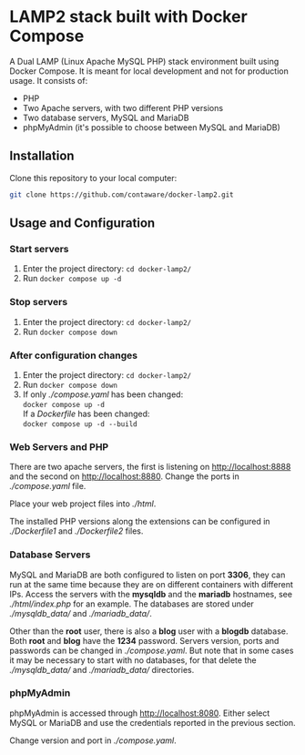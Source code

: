 # LAMP2 stack built with Docker Compose

A Dual LAMP (Linux Apache MySQL PHP) stack environment built using Docker Compose. It is meant for local development and not for production usage. It consists of:

- PHP
- Two Apache servers, with two different PHP versions
- Two database servers, MySQL and MariaDB
- phpMyAdmin (it's possible to choose between MySQL and MariaDB)


## Installation

Clone this repository to your local computer:

```bash
git clone https://github.com/contaware/docker-lamp2.git
```


## Usage and Configuration

### Start servers

1. Enter the project directory: `cd docker-lamp2/`
2. Run `docker compose up -d` 

### Stop servers

1. Enter the project directory: `cd docker-lamp2/`
2. Run `docker compose down`

### After configuration changes

1. Enter the project directory: `cd docker-lamp2/`
2. Run `docker compose down`
3. If only *./compose.yaml* has been changed:  
   `docker compose up -d`  
   If a *Dockerfile* has been changed:  
   `docker compose up -d --build`

### Web Servers and PHP

There are two apache servers, the first is listening on <http://localhost:8888> and the second on <http://localhost:8880>. Change the ports in *./compose.yaml* file.

Place your web project files into *./html*.

The installed PHP versions along the extensions can be configured in *./Dockerfile1* and *./Dockerfile2* files.

### Database Servers

MySQL and MariaDB are both configured to listen on port **3306**, they can run at the same time because they are on different containers with different IPs. Access the servers with the **mysqldb** and the **mariadb** hostnames, see *./html/index.php* for an example. The databases are stored under *./mysqldb_data/* and *./mariadb_data/*.

Other than the **root** user, there is also a **blog** user with a **blogdb** database. Both **root** and **blog** have the **1234** password. Servers version, ports and passwords can be changed in *./compose.yaml*. But note that in some cases it may be necessary to start with no databases, for that delete the *./mysqldb_data/* and *./mariadb_data/* directories.

### phpMyAdmin

phpMyAdmin is accessed through <http://localhost:8080>. Either select MySQL or MariaDB and use the credentials reported in the previous section.

Change version and port in *./compose.yaml*.
